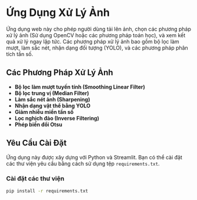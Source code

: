 # Ứng Dụng Xử Lý Ảnh

Ứng dụng web này cho phép người dùng tải lên ảnh, chọn các phương pháp xử lý ảnh (Sử dụng OpenCV hoặc các phương pháp toán học), và xem kết quả xử lý ngay lập tức. Các phương pháp xử lý ảnh bao gồm bộ lọc làm mượt, làm sắc nét, nhận dạng đối tượng (YOLO), và các phương pháp phân tích tần số.

## Các Phương Pháp Xử Lý Ảnh

- **Bộ lọc làm mượt tuyến tính (Smoothing Linear Filter)**
- **Bộ lọc trung vị (Median Filter)**
- **Làm sắc nét ảnh (Sharpening)**
- **Nhận dạng vật thể bằng YOLO**
- **Giảm nhiễu miền tần số**
- **Lọc nghịch đảo (Inverse Filtering)**
- **Phép biến đổi Otsu**

## Yêu Cầu Cài Đặt

Ứng dụng này được xây dựng với Python và Streamlit. Bạn có thể cài đặt các thư viện yêu cầu bằng cách sử dụng tệp `requirements.txt`.

### Cài đặt các thư viện

```bash
pip install -r requirements.txt


